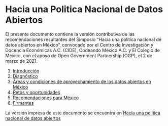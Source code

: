 # Hacia una Politica Nacional de Datos Abiertos


El presente documento contiene la versión contributiva de las recomendaciones resultantes del Simposio “Hacia una política nacional de datos abiertos en México”, convocado por el Centro de Investigación y Docencia Económicas A.C. (CIDE), Codeando México A.C. y El Colegio de México, con el apoyo de Open Government Partnership (OGP), el 2 de marzo de 2021.

1. [Introducción](documento/1-introduccion.md)  
2. [Diagnóstico](documento/2-diagnostico.md)  
3. [Áreas y condiciones de aprovechamiento de los datos abiertos en México](documento/3-condiciones.md)  
4. [Retos y oportunidades](documento/4-retos.md)  
5. [Recomendaciones para México](documento/5-recomendaciones.md)  
6. [Firmantes](documento/6-firmantes.md)  


La versión impresa de este documento se encuentra en [Hacia una política nacional de datos abiertos]('HACIA_UNA_POLITICA_NACIONAL_DE_DA_EN_MEXICO.pdf')


